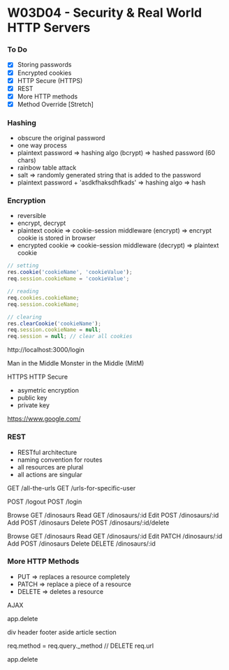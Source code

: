 # W03D04 - Security & Real World HTTP Servers

### To Do
- [x] Storing passwords
- [x] Encrypted cookies
- [x] HTTP Secure (HTTPS)
- [x] REST
- [x] More HTTP methods
- [x] Method Override [Stretch]

### Hashing
* obscure the original password
* one way process
* plaintext password => hashing algo (bcrypt) => hashed password (60 chars)
* rainbow table attack
* salt => randomly generated string that is added to the password
* plaintext password + 'asdkfhaksdhfkads' => hashing algo => hash

### Encryption
* reversible
* encrypt, decrypt
* plaintext cookie => cookie-session middleware (encrypt) => encrypt cookie is stored in browser
* encrypted cookie => cookie-session middleware (decrypt) => plaintext cookie

```js
// setting
res.cookie('cookieName', 'cookieValue');
req.session.cookieName = 'cookieValue';

// reading
req.cookies.cookieName;
req.session.cookieName;

// clearing
res.clearCookie('cookieName');
req.session.cookieName = null;
req.session = null; // clear all cookies
```

http://localhost:3000/login

Man in the Middle
Monster in the Middle (MitM)

HTTPS HTTP Secure
* asymetric encryption
* public key
* private key


https://www.google.com/

### REST
* RESTful architecture
* naming convention for routes
* all resources are plural
* all actions are singular

GET /all-the-urls
GET /urls-for-specific-user

POST /logout
POST /login

Browse  GET   /dinosaurs
Read    GET   /dinosaurs/:id
Edit    POST  /dinosaurs/:id
Add     POST  /dinosaurs
Delete  POST  /dinosaurs/:id/delete

Browse  GET     /dinosaurs
Read    GET     /dinosaurs/:id
Edit    PATCH   /dinosaurs/:id
Add     POST    /dinosaurs
Delete  DELETE  /dinosaurs/:id

### More HTTP Methods
* PUT => replaces a resource completely
* PATCH => replace a piece of a resource
* DELETE => deletes a resource

AJAX

app.delete

div
header
footer
aside
article
section


req.method = req.query._method // DELETE
req.url

app.delete


